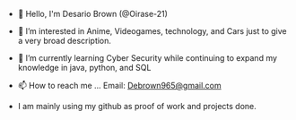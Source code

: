 - 👋 Hello, I'm Desario Brown (@Oirase-21)

- 👀 I’m interested in Anime, Videogames, technology, and Cars just to give a very broad description.  

- 🌱 I’m currently learning Cyber Security while continuing to expand my knowledge in java, python, and SQL   

- 📫 How to reach me ... Email: Debrown965@gmail.com 

- I am mainly using my github as proof of work and projects done. 


<!---
Oirase-21/Oirase-21 is a ✨ special ✨ repository because its `README.md` (this file) appears on your GitHub profile.
You can click the Preview link to take a look at your changes.
--->
